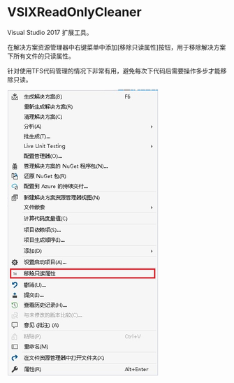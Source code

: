 # VSIXReadOnlyCleaner
Visual Studio 2017 扩展工具。

在解决方案资源管理器中右键菜单中添加[移除只读属性]按钮，用于移除解决方案下所有文件的只读属性。

针对使用TFS代码管理的情况下非常有用，避免每次下代码后需要操作多步才能移除只读。


![image](https://github.com/Axlingking/VSIXReadOnlyCleaner/blob/master/images/example_01.jpg)
